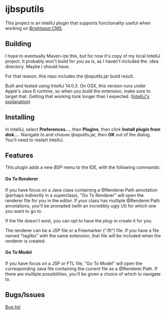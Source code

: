 ijbsputils
==========

This project is an IntelliJ plugin that supports functionality useful when working on
[Brightspot CMS](https://github.com/perfectsense/brightspot-cms).

Building
--------
I hope to eventually Maven-ize this, but for now it's copy of my local IntelliJ project.  It probably won't build for you as
is, as I haven't included the .idea directory.  Maybe I should have.

For that reason, this repo includes the ijbsputils.jar build result.

Built and tested using IntelliJ 14.0.3.  On OSX, this version runs under Apple's Java 6 runtime, so
when you build the extension, make sure to target that.  Getting that working took longer than I
expected. ([IntelliJ's explanation](https://intellij-support.jetbrains.com/entries/23455956-Selecting-the-JDK-version-the-IDE-will-run-under))

Installing
----------
In IntelliJ, select **Preferences...**, then **Plugins**, then click **Install plugin from disk...**.
Navigate to and choose ijbsputils.jar, then **OK** out of the dialog.  You'll need to restart IntelliJ.

Features
--------

This plugin adds a new *BSP* menu to the IDE, with the following commands:

#### Go To Renderer

If you have focus on a Java class containing a @Renderer.Path annotation (perhaps indirectly
in a superclass), "Go To Renderer" will open the renderer file for you in the editor.  If your
class has multiple @Renderer.Path annotations, you'll be prompted (with an incredibly ugly UI) for which
one you want to go to.

If the file doesn't exist, you can opt to have the plug-in create it for you.

The renderer can be a JSP file or a Freemarker (".ftl") file.  If you have a file named "taglibs" with the
same extension, that file will be included when the renderer is
created.

#### Go To Model

If you have focus on a JSP or FTL file, "Go To Model" will open the corresponding Java file
containing the current file as a @Renderer.Path.  If there are multiple possibilities, you'll be given
a choice of which to navigate to.

Bugs/Issues
-----------
[Bug list](https://github.com/dptww1/ijbsputils/issues)
